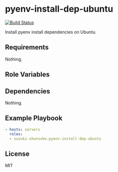 pyenv-install-dep-ubuntu
==========================

[![Build Status](https://travis-ci.org/suzuki-shunsuke/ansible-pyenv-install-dep-ubuntu.svg?branch=master)](https://travis-ci.org/suzuki-shunsuke/ansible-pyenv-install-dep-ubuntu)

Install pyenv install dependencies on Ubuntu.

Requirements
------------

Nothing.

Role Variables
--------------

Dependencies
------------

Nothing.

Example Playbook
----------------

```yaml
- hosts: servers
  roles:
  - suzuki-shunsuke.pyenv-install-dep-ubuntu
```

License
-------

MIT
